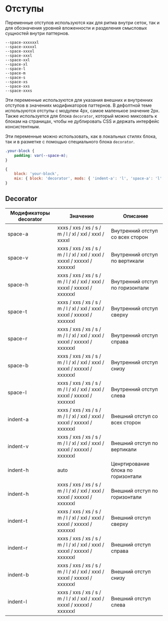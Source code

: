# Отступы

Переменные отступов используются как для ритма внутри сеток, так и для обозначения уровней вложенности и разделения смысловых сущностей внутри паттернов.

<div class="tpl-grid tpl-grid_s-ratio_1-1-1 tpl-grid_m-ratio_1-1-1-1 tpl-grid_row-gap_third decorator decorator_indent-b_xxxxl" style="padding-top: 0px; grid-row-gap: var(--col-gap-third);">
	<div class="space">
		<div class="space__image">
			<div class="space-image space-image_size_xxxxxxl"></div>
		</div>
		<code>--space-xxxxxxl</code>
	</div>
	<div class="space">
		<div class="space__image">
			<div class="space-image space-image_size_xxxxxl"></div>
		</div>
		<code>--space-xxxxxl</code>
	</div>
	<div class="space">
		<div class="space__image">
			<div class="space-image space-image_size_xxxxl"></div>
		</div>
		<code>--space-xxxxl</code>
	</div>
	<div class="space">
		<div class="space__image">
			<div class="space-image space-image_size_xxxl"></div>
		</div>
		<code>--space-xxxl</code>
	</div>
	<div class="space">
		<div class="space__image">
			<div class="space-image space-image_size_xxl"></div>
		</div>
		<code>--space-xxl</code>
	</div>
	<div class="space">
		<div class="space__image">
			<div class="space-image space-image_size_xl"></div>
		</div>
		<code>--space-xl</code>
	</div>
	<div class="space">
		<div class="space__image">
			<div class="space-image space-image_size_l"></div>
		</div>
		<code>--space-l</code>
	</div>
	<div class="space">
		<div class="space__image">
			<div class="space-image space-image_size_m"></div>
		</div>
		<code>--space-m</code>
	</div>
	<div class="space">
		<div class="space__image">
			<div class="space-image space-image_size_s"></div>
		</div>
		<code>--space-s</code>
	</div>
	<div class="space">
		<div class="space__image">
			<div class="space-image space-image_size_xs"></div>
		</div>
		<code>--space-xs</code>
	</div>
	<div class="space">
		<div class="space__image">
			<div class="space-image space-image_size_xxs"></div>
		</div>
		<code>--space-xxs</code>
	</div>
	<div class="space">
		<div class="space__image">
			<div class="space-image space-image_size_xxxs"></div>
		</div>
		<code>--space-xxxs</code>
	</div>
</div>

Эти переменные используются для указания внешних и внутренних отступов в значениях модификаторов паттернов. В дефолтной теме используются отступы с модулем 4px, самое маленькое значение 2px.
Также используется для блока `decorator`, который можно миксовать к блокам на страницах, чтобы не дублировать CSS и держать интерфейс консистентным.

Эти переменные можно использовать, как в локальных стилях блока, так и в разметке с помощью специального блока `decorator`.

```css
.your-block {
	padding: var(--space-m);
}
```
```js
{
	block: 'your-block',
	mix: { block: 'decorator', mods: { 'indent-a': 'l', 'space-a': 'l' } }
}
```
## Decorator

Модификаторы decorator | Значение                                                                 | Описание
---------------------- | ------------------------------------------------------------------------ | ----------------
space-a                | xxxs / xxs / xs / s / m / l / xl / xxl / xxxl / xxxxl                    | Внутренний отступ со всех сторон
space-v                | xxxs / xxs / xs / s / m / l / xl / xxl / xxxl / xxxxl / xxxxxl / xxxxxxl | Внутренний отступ по вертикали
space-h                | xxxs / xxs / xs / s / m / l / xl / xxl / xxxl / xxxxl / xxxxxl / xxxxxxl | Внутренний отступ по горизонтали
space-t                | xxxs / xxs / xs / s / m / l / xl / xxl / xxxl / xxxxl / xxxxxl / xxxxxxl | Внутренний отступ сверху
space-r                | xxxs / xxs / xs / s / m / l / xl / xxl / xxxl / xxxxl / xxxxxl / xxxxxxl | Внутренний отступ справа
space-b                | xxxs / xxs / xs / s / m / l / xl / xxl / xxxl / xxxxl / xxxxxl / xxxxxxl | Внутренний отступ снизу
space-l                | xxxs / xxs / xs / s / m / l / xl / xxl / xxxl / xxxxl / xxxxxl / xxxxxxl | Внутренний отступ слева
indent-a               | xxxs / xxs / xs / s / m / l / xl / xxl / xxxl / xxxxl / xxxxxl / xxxxxxl | Внешний отступ со всех сторон
indent-v               | xxxs / xxs / xs / s / m / l / xl / xxl / xxxl / xxxxl / xxxxxl / xxxxxxl | Внешний отступ по вертикали
indent-h               | auto                                                                     | Ценртирование блока по горизонтали
indent-h               | xxxs / xxs / xs / s / m / l / xl / xxl / xxxl / xxxxl / xxxxxl / xxxxxxl | Внешний отступ по горизонтали
indent-t               | xxxs / xxs / xs / s / m / l / xl / xxl / xxxl / xxxxl / xxxxxl / xxxxxxl | Внешний отступ сверху
indent-r               | xxxs / xxs / xs / s / m / l / xl / xxl / xxxl / xxxxl / xxxxxl / xxxxxxl | Внешний отступ справа
indent-b               | xxxs / xxs / xs / s / m / l / xl / xxl / xxxl / xxxxl / xxxxxl / xxxxxxl | Внешний отступ снизу
indent-l               | xxxs / xxs / xs / s / m / l / xl / xxl / xxxl / xxxxl / xxxxxl / xxxxxxl | Внешний отступ слева
